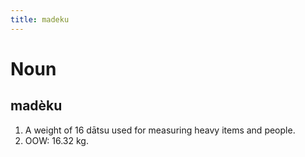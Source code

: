 ```yaml
---
title: madeku
---
```


Noun
================================

madèku
----------------

1. A weight of 16 dātsu used for measuring heavy items and people.
2. OOW: 16.32 kg.
